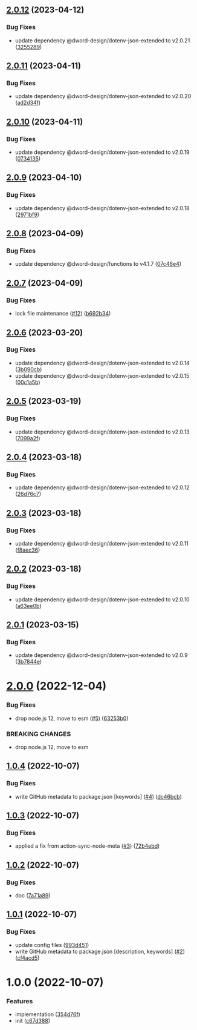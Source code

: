 ## [2.0.12](https://github.com/dword-design/notion-paginate/compare/v2.0.11...v2.0.12) (2023-04-12)


### Bug Fixes

* update dependency @dword-design/dotenv-json-extended to v2.0.21 ([3255289](https://github.com/dword-design/notion-paginate/commit/32552890202c2124d3fa28da51d75f9688c76332))

## [2.0.11](https://github.com/dword-design/notion-paginate/compare/v2.0.10...v2.0.11) (2023-04-11)


### Bug Fixes

* update dependency @dword-design/dotenv-json-extended to v2.0.20 ([ad2d34f](https://github.com/dword-design/notion-paginate/commit/ad2d34f73a1fd3108ee623909664102936b14041))

## [2.0.10](https://github.com/dword-design/notion-paginate/compare/v2.0.9...v2.0.10) (2023-04-11)


### Bug Fixes

* update dependency @dword-design/dotenv-json-extended to v2.0.19 ([0734135](https://github.com/dword-design/notion-paginate/commit/0734135ac05e3380ffc5a864a2a772bc5d45de66))

## [2.0.9](https://github.com/dword-design/notion-paginate/compare/v2.0.8...v2.0.9) (2023-04-10)


### Bug Fixes

* update dependency @dword-design/dotenv-json-extended to v2.0.18 ([2971bf9](https://github.com/dword-design/notion-paginate/commit/2971bf9efdce37058d0490d0c5a099eb174f1a75))

## [2.0.8](https://github.com/dword-design/notion-paginate/compare/v2.0.7...v2.0.8) (2023-04-09)


### Bug Fixes

* update dependency @dword-design/functions to v4.1.7 ([07c46e4](https://github.com/dword-design/notion-paginate/commit/07c46e4d2237174b21174b537f2fb704dd4bb40d))

## [2.0.7](https://github.com/dword-design/notion-paginate/compare/v2.0.6...v2.0.7) (2023-04-09)


### Bug Fixes

* lock file maintenance ([#12](https://github.com/dword-design/notion-paginate/issues/12)) ([b692b34](https://github.com/dword-design/notion-paginate/commit/b692b34fab8ed3c3fd2de5e3da6ad0a3fc1b7957))

## [2.0.6](https://github.com/dword-design/notion-paginate/compare/v2.0.5...v2.0.6) (2023-03-20)


### Bug Fixes

* update dependency @dword-design/dotenv-json-extended to v2.0.14 ([3b090cb](https://github.com/dword-design/notion-paginate/commit/3b090cb0e8663d59fbadd0004e59e91566445bdf))
* update dependency @dword-design/dotenv-json-extended to v2.0.15 ([00c1a5b](https://github.com/dword-design/notion-paginate/commit/00c1a5b1d0d54e48e041db303f4872fc91a8d6c6))

## [2.0.5](https://github.com/dword-design/notion-paginate/compare/v2.0.4...v2.0.5) (2023-03-19)


### Bug Fixes

* update dependency @dword-design/dotenv-json-extended to v2.0.13 ([7099a2f](https://github.com/dword-design/notion-paginate/commit/7099a2f663aff6b640f4b0a97942ec2ccc7725e4))

## [2.0.4](https://github.com/dword-design/notion-paginate/compare/v2.0.3...v2.0.4) (2023-03-18)


### Bug Fixes

* update dependency @dword-design/dotenv-json-extended to v2.0.12 ([26d76c7](https://github.com/dword-design/notion-paginate/commit/26d76c7994d56e2373ad70cf9767896f63dec1a7))

## [2.0.3](https://github.com/dword-design/notion-paginate/compare/v2.0.2...v2.0.3) (2023-03-18)


### Bug Fixes

* update dependency @dword-design/dotenv-json-extended to v2.0.11 ([f8aec36](https://github.com/dword-design/notion-paginate/commit/f8aec366c3000697a6dd328c516d20a0b130ecc7))

## [2.0.2](https://github.com/dword-design/notion-paginate/compare/v2.0.1...v2.0.2) (2023-03-18)


### Bug Fixes

* update dependency @dword-design/dotenv-json-extended to v2.0.10 ([a63ee0b](https://github.com/dword-design/notion-paginate/commit/a63ee0bd4643b7c4a6a4aa06651df38bdcf54006))

## [2.0.1](https://github.com/dword-design/notion-paginate/compare/v2.0.0...v2.0.1) (2023-03-15)


### Bug Fixes

* update dependency @dword-design/dotenv-json-extended to v2.0.9 ([3b7844e](https://github.com/dword-design/notion-paginate/commit/3b7844e9cb658cc548386586fb7f87901400cc88))

# [2.0.0](https://github.com/dword-design/notion-paginate/compare/v1.0.4...v2.0.0) (2022-12-04)


### Bug Fixes

* drop node.js 12, move to esm ([#5](https://github.com/dword-design/notion-paginate/issues/5)) ([63253b0](https://github.com/dword-design/notion-paginate/commit/63253b0f573ec4b9c8b3f6ac29c345ad9da06cc8))


### BREAKING CHANGES

* drop node.js 12, move to esm

## [1.0.4](https://github.com/dword-design/notion-paginate/compare/v1.0.3...v1.0.4) (2022-10-07)


### Bug Fixes

* write GitHub metadata to package.json [keywords] ([#4](https://github.com/dword-design/notion-paginate/issues/4)) ([dc46bcb](https://github.com/dword-design/notion-paginate/commit/dc46bcb234677806250823ab344c77f1e9ad3906))

## [1.0.3](https://github.com/dword-design/notion-paginate/compare/v1.0.2...v1.0.3) (2022-10-07)


### Bug Fixes

* applied a fix from action-sync-node-meta ([#3](https://github.com/dword-design/notion-paginate/issues/3)) ([72b4ebd](https://github.com/dword-design/notion-paginate/commit/72b4ebddacd9f779bd54884348a7e976789360f7))

## [1.0.2](https://github.com/dword-design/notion-paginate/compare/v1.0.1...v1.0.2) (2022-10-07)


### Bug Fixes

* doc ([7a71a89](https://github.com/dword-design/notion-paginate/commit/7a71a895eab989f5b9805571f871fc18e21010b6))

## [1.0.1](https://github.com/dword-design/notion-paginate/compare/v1.0.0...v1.0.1) (2022-10-07)


### Bug Fixes

* update config files ([993d451](https://github.com/dword-design/notion-paginate/commit/993d451a1a740563840420c31e8f948615da014a))
* write GitHub metadata to package.json [description, keywords] ([#2](https://github.com/dword-design/notion-paginate/issues/2)) ([cf4acd5](https://github.com/dword-design/notion-paginate/commit/cf4acd521042ab487f1fdc2e0cdd60c4f3705a25))

# 1.0.0 (2022-10-07)


### Features

* implementation ([354d76f](https://github.com/dword-design/notion-paginate/commit/354d76f7b5a6ea8c90be862fed0eb96c205b05ca))
* init ([c67d388](https://github.com/dword-design/notion-paginate/commit/c67d3886ee60a6c140fae8b366600a3dd220a6e8))
